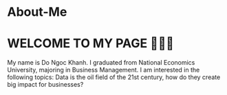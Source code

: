# About-Me
# WELCOME TO MY PAGE 👋👋👋
My name is Do Ngoc Khanh. I graduated from National Economics University, majoring in Business Management. I am interested in the following topics: Data is the oil field of the 21st century, how do they create big impact for businesses?
